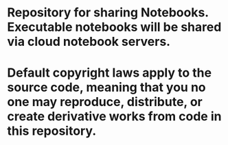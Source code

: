 # Repository for sharing Notebooks. Executable notebooks will be shared via cloud notebook servers. 
# Default copyright laws apply to the source code, meaning that you no one may reproduce, distribute, or create derivative works from code in this repository. 
